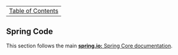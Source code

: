 <table><tr><td><a href="https://github.com/JahnelGroup/journey-through-spring">Table of Contents</a></td></tr></table>

Spring Code
-------
This section follows the main [**spring.io:** Spring Core documentation](https://docs.spring.io/spring-framework/docs/current/spring-framework-reference/core.html#spring-core).
